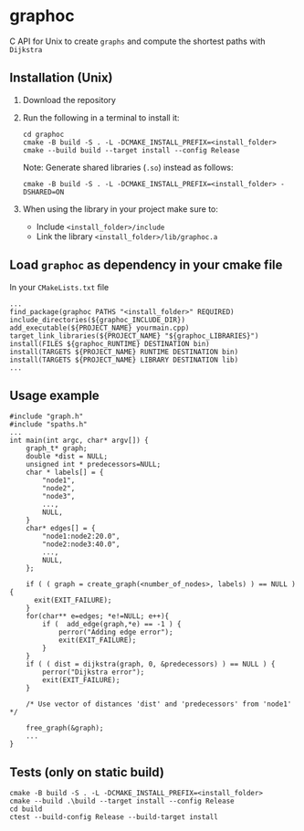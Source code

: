 # graphoc
C API for Unix to create `graphs` and compute the shortest paths with `Dijkstra` 

## Installation (Unix)
1. Download the repository

2. Run the following in a terminal to install it:
    ```
    cd graphoc
    cmake -B build -S . -L -DCMAKE_INSTALL_PREFIX=<install_folder>
    cmake --build build --target install --config Release
    ```
    Note: Generate shared libraries (`.so`) instead as follows:
    ```
    cmake -B build -S . -L -DCMAKE_INSTALL_PREFIX=<install_folder> -DSHARED=ON
    ```
3. When using the library in your project make sure to:
    - Include `<install_folder>/include`
    - Link the library `<install_folder>/lib/graphoc.a`


## Load `graphoc` as dependency in your cmake file
In your `CMakeLists.txt` file
```
...
find_package(graphoc PATHS "<install_folder>" REQUIRED)
include_directories(${graphoc_INCLUDE_DIR})
add_executable(${PROJECT_NAME} yourmain.cpp)
target_link_libraries(${PROJECT_NAME} "${graphoc_LIBRARIES}")
install(FILES ${graphoc_RUNTIME} DESTINATION bin)
install(TARGETS ${PROJECT_NAME} RUNTIME DESTINATION bin)
install(TARGETS ${PROJECT_NAME} LIBRARY DESTINATION lib)
...
```

## Usage example
```
#include "graph.h"
#include "spaths.h"
...
int main(int argc, char* argv[]) {
    graph_t* graph;
	double *dist = NULL;
	unsigned int * predecessors=NULL;
	char * labels[] = {
		"node1",
		"node2",
		"node3",
		...,
		NULL,
	}
	char* edges[] = {
		"node1:node2:20.0",
		"node2:node3:40.0",
		...,
		NULL,
	};

    if ( ( graph = create_graph(<number_of_nodes>, labels) ) == NULL )  {
      exit(EXIT_FAILURE);
    }
    for(char** e=edges; *e!=NULL; e++){
		if (  add_edge(graph,*e) == -1 ) {
			perror("Adding edge error");
			exit(EXIT_FAILURE);
		}
    }
	if ( ( dist = dijkstra(graph, 0, &predecessors) ) == NULL ) {
		perror("Dijkstra error");
		exit(EXIT_FAILURE);
    }
	
	/* Use vector of distances 'dist' and 'predecessors' from 'node1' */

    free_graph(&graph);
    ...
}
```

## Tests (only on static build)
```
cmake -B build -S . -L -DCMAKE_INSTALL_PREFIX=<install_folder>
cmake --build .\build --target install --config Release
cd build
ctest --build-config Release --build-target install
```
